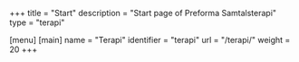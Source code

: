 +++
title = "Start"
description = "Start page of Preforma Samtalsterapi"
type = "terapi"

[menu]
[main]
name = "Terapi"
identifier = "terapi"
url = "/terapi/"
weight = 20
+++
